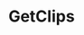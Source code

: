 ---
name: GetClips
title: GetClips
description: Fetch a number of clips for the connected Twitch Broadcaster
parameters:
  - import: TwitchClipCount
  - import: TwitchClipIsFeatured
---